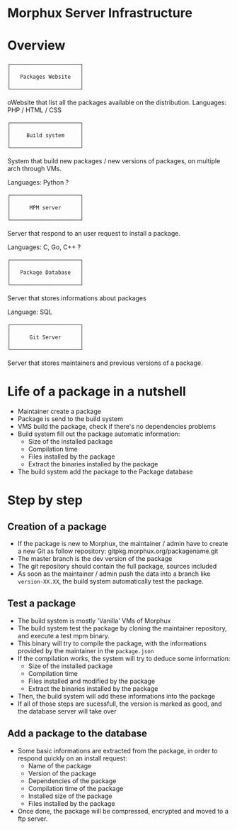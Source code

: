 Morphux Server Infrastructure
=============================

# Overview

```
┌──────────────────────┐
│                      │
│   Packages Website   │
│                      │
└──────────────────────┘
```

oWebsite that list all the packages available on the distribution.
Languages: PHP / HTML / CSS

```
┌──────────────────────┐
│                      │
│     Build system     │
│                      │
└──────────────────────┘
```

System that build new packages / new versions of packages, on multiple
arch through VMs.

Languages: Python ?

```
┌──────────────────────┐
│                      │
│      MPM server      │
│                      │
└──────────────────────┘
```

Server that respond to an user request to install a package.

Languages: C, Go, C++ ?

```
┌──────────────────────┐
│                      │
│   Package Database   │
│                      │
└──────────────────────┘
```

Server that stores informations about packages

Language: SQL

```
┌──────────────────────┐
│                      │
│      Git Server      │
│                      │
└──────────────────────┘
```

Server that stores maintainers and previous versions of a package.



# Life of a package in a nutshell

- Maintainer create a package
- Package is send to the build system
- VMS build the package, check if there's no dependencies problems
- Build system fill out the package automatic information:
	- Size of the installed package
	- Compilation time
	- Files installed by the package
	- Extract the binaries installed by the package
- The build system add the package to the Package database

# Step by step

## Creation of a package

- If the package is new to Morphux, the maintainer / admin have to create a new Git as follow
repository: gitpkg.morphux.org/packagename.git
- The master branch is the dev version of the package
- The git repository should contain the full package, sources included
- As soon as the maintainer / admin push the data into a branch like `version-XX.XX`,
the build system automatically test the package.

## Test a package
- The build system is mostly 'Vanilla' VMs of Morphux
- The build system test the package by cloning the maintainer repository, and execute
a test mpm binary.
- This binary will try to compile the package, with the informations provided by the maintainer in the `package.json`
- If the compilation works, the system will try to deduce some information:
	- Size of the installed package
	- Compilation time
	- Files installed and modified by the package
	- Extract the binaries installed by the package
- Then, the build system will add these informations into the package
- If all of those steps are sucessfull, the version is marked as good,
and the database server will take over

## Add a package to the database
- Some basic informations are extracted from the package, in order to respond quickly
on an install request:
	- Name of the package
	- Version of the package
	- Dependencies of the package
	- Compilation time of the package
	- Installed size of the package
	- Files installed by the package
- Once done, the package will be compressed, encrypted and moved to a
ftp server.
